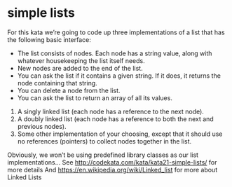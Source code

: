 # simple lists


For this kata we’re going to code up three implementations of a list that has the following basic interface:

- The list consists of nodes. Each node has a string value, along with whatever housekeeping the list itself needs.
- New nodes are added to the end of the list.
- You can ask the list if it contains a given string. If it does, it returns the node containing that string.
- You can delete a node from the list.
- You can ask the list to return an array of all its values.

1. A singly linked list (each node has a reference to the next node).
2. A doubly linked list (each node has a reference to both the next and previous nodes).
3. Some other implementation of your choosing, except that it should use no references (pointers) to collect nodes together in the list.

Obviously, we won’t be using predefined library classes as our list implementations…
See http://codekata.com/kata/kata21-simple-lists/ for more details
And https://en.wikipedia.org/wiki/Linked_list for more about Linked Lists
